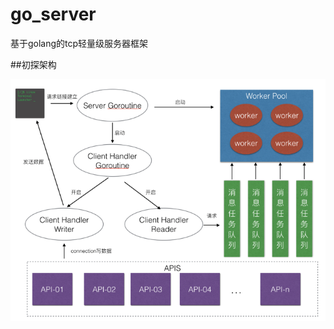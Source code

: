 # go_server
基于golang的tcp轻量级服务器框架

##初探架构

![1.框架.png](https://github.com/guoxuanhan/imgs-folder/blob/32148e3cc2c18bb32ce0adf32b5bcacda892dd1a/imgs/go_server01.png)
